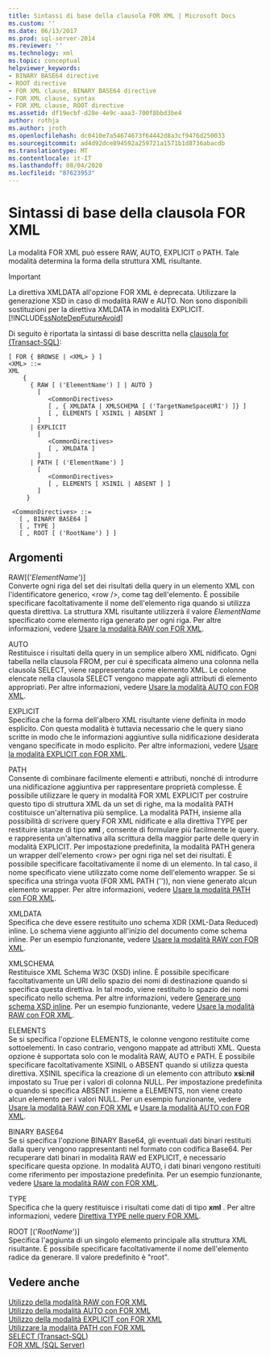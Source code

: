 ```yaml
---
title: Sintassi di base della clausola FOR XML | Microsoft Docs
ms.custom: ''
ms.date: 06/13/2017
ms.prod: sql-server-2014
ms.reviewer: ''
ms.technology: xml
ms.topic: conceptual
helpviewer_keywords:
- BINARY BASE64 directive
- ROOT directive
- FOR XML clause, BINARY BASE64 directive
- FOR XML clause, syntax
- FOR XML clause, ROOT directive
ms.assetid: df19ecbf-d28e-4e9c-aaa3-700f8bbd3be4
author: rothja
ms.author: jroth
ms.openlocfilehash: dc0410e7a54674673f64442d8a3cf9476d250033
ms.sourcegitcommit: ad4d92dce894592a259721a1571b1d8736abacdb
ms.translationtype: MT
ms.contentlocale: it-IT
ms.lasthandoff: 08/04/2020
ms.locfileid: "87623953"
---
```

# <a name="basic-syntax-of-the-for-xml-clause"></a>Sintassi di base della clausola FOR XML
  La modalità FOR XML può essere RAW, AUTO, EXPLICIT o PATH. Tale modalità determina la forma della struttura XML risultante.  
  
> [!IMPORTANT]  
>  La direttiva XMLDATA all'opzione FOR XML è deprecata. Utilizzare la generazione XSD in caso di modalità RAW e AUTO. Non sono disponibili sostituzioni per la direttiva XMLDATA in modalità EXPLICIT. [!INCLUDE[ssNoteDepFutureAvoid](../../includes/ssnotedepfutureavoid-md.md)]  
  
 Di seguito è riportata la sintassi di base descritta nella [clausola for (Transact-SQL)](/sql/t-sql/queries/select-for-clause-transact-sql):  
  
```  
[ FOR { BROWSE | <XML> } ]  
<XML> ::=  
XML   
    {   
      { RAW [ ('ElementName') ] | AUTO }   
        [   
           <CommonDirectives>   
           [ , { XMLDATA | XMLSCHEMA [ ('TargetNameSpaceURI') ]} ]   
           [ , ELEMENTS [ XSINIL | ABSENT ]   
        ]  
      | EXPLICIT   
        [   
           <CommonDirectives>   
           [ , XMLDATA ]   
        ]  
      | PATH [ ('ElementName') ]   
        [   
           <CommonDirectives>   
           [ , ELEMENTS [ XSINIL | ABSENT ] ]  
        ]  
     }   
  
 <CommonDirectives> ::=   
   [ , BINARY BASE64 ]  
   [ , TYPE ]  
   [ , ROOT [ ('RootName') ] ]  
```  
  
## <a name="arguments"></a>Argomenti  
 RAW[('*ElementName*')]  
 Converte ogni riga del set dei risultati della query in un elemento XML con l'identificatore generico, \<row />, come tag dell'elemento. È possibile specificare facoltativamente il nome dell'elemento riga quando si utilizza questa direttiva. La struttura XML risultante utilizzerà il valore *ElementName* specificato come elemento riga generato per ogni riga. Per altre informazioni, vedere [Usare la modalità RAW con FOR XML](use-raw-mode-with-for-xml.md).  
  
 AUTO  
 Restituisce i risultati della query in un semplice albero XML nidificato. Ogni tabella nella clausola FROM, per cui è specificata almeno una colonna nella clausola SELECT, viene rappresentata come elemento XML. Le colonne elencate nella clausola SELECT vengono mappate agli attributi di elemento appropriati. Per altre informazioni, vedere [Usare la modalità AUTO con FOR XML](use-auto-mode-with-for-xml.md).  
  
 EXPLICIT  
 Specifica che la forma dell'albero XML risultante viene definita in modo esplicito. Con questa modalità è tuttavia necessario che le query siano scritte in modo che le informazioni aggiuntive sulla nidificazione desiderata vengano specificate in modo esplicito. Per altre informazioni, vedere [Usare la modalità EXPLICIT con FOR XML](use-explicit-mode-with-for-xml.md).  
  
 PATH  
 Consente di combinare facilmente elementi e attributi, nonché di introdurre una nidificazione aggiuntiva per rappresentare proprietà complesse. È possibile utilizzare le query in modalità FOR XML EXPLICIT per costruire questo tipo di struttura XML da un set di righe, ma la modalità PATH costituisce un'alternativa più semplice. La modalità PATH, insieme alla possibilità di scrivere query FOR XML nidificate e alla direttiva TYPE per restituire istanze di tipo **xml** , consente di formulare più facilmente le query. e rappresenta un'alternativa alla scrittura della maggior parte delle query in modalità EXPLICIT. Per impostazione predefinita, la modalità PATH genera un wrapper dell'elemento \<row> per ogni riga nel set dei risultati. È possibile specificare facoltativamente il nome di un elemento. In tal caso, il nome specificato viene utilizzato come nome dell'elemento wrapper. Se si specifica una stringa vuota (FOR XML PATH ('')), non viene generato alcun elemento wrapper. Per altre informazioni, vedere [Usare la modalità PATH con FOR XML](use-path-mode-with-for-xml.md).  
  
 XMLDATA  
 Specifica che deve essere restituito uno schema XDR (XML-Data Reduced) inline. Lo schema viene aggiunto all'inizio del documento come schema inline. Per un esempio funzionante, vedere [Usare la modalità RAW con FOR XML](use-raw-mode-with-for-xml.md).  
  
 XMLSCHEMA  
 Restituisce XML Schema W3C (XSD) inline. È possibile specificare facoltativamente un URI dello spazio dei nomi di destinazione quando si specifica questa direttiva. In tal modo, viene restituito lo spazio dei nomi specificato nello schema. Per altre informazioni, vedere [Generare uno schema XSD inline](generate-an-inline-xsd-schema.md). Per un esempio funzionante, vedere [Usare la modalità RAW con FOR XML](use-raw-mode-with-for-xml.md).  
  
 ELEMENTS  
 Se si specifica l'opzione ELEMENTS, le colonne vengono restituite come sottoelementi. In caso contrario, vengono mappate ad attributi XML. Questa opzione è supportata solo con le modalità RAW, AUTO e PATH. È possibile specificare facoltativamente XSINIL o ABSENT quando si utilizza questa direttiva. XSINIL specifica la creazione di un elemento con attributo **xsi:nil** impostato su True per i valori di colonna NULL. Per impostazione predefinita o quando si specifica ABSENT insieme a ELEMENTS, non viene creato alcun elemento per i valori NULL. Per un esempio funzionante, vedere [Usare la modalità RAW con FOR XML](use-raw-mode-with-for-xml.md) e [Usare la modalità AUTO con FOR XML](use-auto-mode-with-for-xml.md).  
  
 BINARY BASE64  
 Se si specifica l'opzione BINARY Base64, gli eventuali dati binari restituiti dalla query vengono rappresentanti nel formato con codifica Base64. Per recuperare dati binari in modalità RAW ed EXPLICIT, è necessario specificare questa opzione. In modalità AUTO, i dati binari vengono restituiti come riferimento per impostazione predefinita. Per un esempio funzionante, vedere [Usare la modalità RAW con FOR XML](use-raw-mode-with-for-xml.md).  
  
 TYPE  
 Specifica che la query restituisce i risultati come dati di tipo **xml** . Per altre informazioni, vedere [Direttiva TYPE nelle query FOR XML](type-directive-in-for-xml-queries.md).  
  
 ROOT [('*RootName*')]  
 Specifica l'aggiunta di un singolo elemento principale alla struttura XML risultante. È possibile specificare facoltativamente il nome dell'elemento radice da generare. Il valore predefinito è "root".  
  
## <a name="see-also"></a>Vedere anche  
 [Utilizzo della modalità RAW con FOR XML](use-raw-mode-with-for-xml.md)   
 [Utilizzo della modalità AUTO con FOR XML](use-auto-mode-with-for-xml.md)   
 [Utilizzo della modalità EXPLICIT con FOR XML](use-explicit-mode-with-for-xml.md)   
 [Utilizzare la modalità PATH con FOR XML](use-path-mode-with-for-xml.md)   
 [SELECT &#40;Transact-SQL&#41;](/sql/t-sql/queries/select-transact-sql)   
 [FOR XML &#40;SQL Server&#41;](for-xml-sql-server.md)  
  
  
